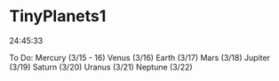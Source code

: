 # TinyPlanets1

24:45:33

To Do:
Mercury (3/15 - 16)
Venus (3/16)
Earth (3/17)
Mars (3/18)
Jupiter (3/19)
Saturn (3/20)
Uranus (3/21)
Neptune (3/22)

